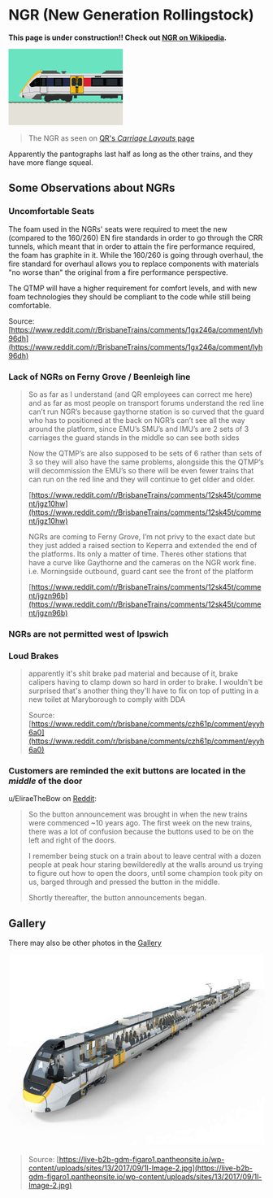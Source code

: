 # NGR (New Generation Rollingstock)

**This page is under construction!! Check out [NGR on Wikipedia](https://en.wikipedia.org/wiki/New_Generation_Rollingstock).**

![](../media/NGR_QR_SideShot.jpg)

> The NGR as seen on [QR's _Carriage Layouts_ page](https://www.queenslandrail.com.au/forcustomers/accessibility/carriage-layouts)

Apparently the pantographs last half as long as the other trains, and they have more flange squeal.

## Some Observations about NGRs

### Uncomfortable Seats

The foam used in the NGRs' seats were required to meet the new (compared to the 160/260) EN fire standards in order to go through the CRR tunnels, which meant that in order to attain the fire performance required, the foam has graphite in it. While the 160/260 is going through overhaul, the fire standard for overhaul allows you to replace components with materials "no worse than" the original from a fire performance perspective.

The QTMP will have a higher requirement for comfort levels, and with new foam technologies they should be compliant to the code while still being comfortable.

Source: [https://www.reddit.com/r/BrisbaneTrains/comments/1gx246a/comment/lyh96dh](https://www.reddit.com/r/BrisbaneTrains/comments/1gx246a/comment/lyh96dh)

### Lack of NGRs on Ferny Grove / Beenleigh line

> So as far as I understand (and QR employees can correct me here) and as far as most people on transport forums understand the red line can’t run NGR’s because gaythorne station is so curved that the guard who has to positioned at the back on NGR’s can’t see all the way around the platform, since EMU’s SMU’s and IMU’s are 2 sets of 3 carriages the guard stands in the middle so can see both sides
>
> Now the QTMP’s are also supposed to be sets of 6 rather than sets of 3 so they will also have the same problems, alongside this the QTMP’s will decommission the EMU’s so there will be even fewer trains that can run on the red line and they will continue to get older and older.
>
> [https://www.reddit.com/r/BrisbaneTrains/comments/12sk45t/comment/jgz10hw](https://www.reddit.com/r/BrisbaneTrains/comments/12sk45t/comment/jgz10hw)
>
> NGRs are coming to Ferny Grove, I’m not privy to the exact date but they just added a raised section to Keperra and extended the end of the platforms. Its only a matter of time. Theres other stations that have a curve like Gaythorne and the cameras on the NGR work fine. i.e. Morningside outbound, guard cant see the front of the platform
>
> [https://www.reddit.com/r/BrisbaneTrains/comments/12sk45t/comment/jgzn96b](https://www.reddit.com/r/BrisbaneTrains/comments/12sk45t/comment/jgzn96b)

### NGRs are not permitted west of Ipswich

### Loud Brakes

> apparently it's shit brake pad material and because of it, brake calipers having to clamp down so hard in order to brake. I wouldn't be surprised that's another thing they'll have to fix on top of putting in a new toilet at Maryborough to comply with DDA
>
> Source: [https://www.reddit.com/r/brisbane/comments/czh61p/comment/eyyh6a0](https://www.reddit.com/r/brisbane/comments/czh61p/comment/eyyh6a0)

### Customers are reminded the exit buttons are located in the _middle_ of the door

u/EliraeTheBow on [Reddit](https://www.reddit.com/r/brisbane/comments/1b68fog/comment/ktd0uge):

> So the button announcement was brought in when the new trains were commenced ~10 years ago. The first week on the new trains, there was a lot of confusion because the buttons used to be on the left and right of the doors.
>
> I remember being stuck on a train about to leave central with a dozen people at peak hour staring bewilderedly at the walls around us trying to figure out how to open the doors, until some champion took pity on us, barged through and pressed the button in the middle.
>
> Shortly thereafter, the button announcements began.

## Gallery

There may also be other photos in the [Gallery](../Gallery/My-Photos.md)

![](../media/Gallery/NGR_Cutthrough.jpg)

> Source: [https://live-b2b-gdm-figaro1.pantheonsite.io/wp-content/uploads/sites/13/2017/09/1l-Image-2.jpg](https://live-b2b-gdm-figaro1.pantheonsite.io/wp-content/uploads/sites/13/2017/09/1l-Image-2.jpg)
